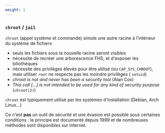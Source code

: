 ```yaml
---
weight: 1
---
```

### `chroot` / `jail`

`chroot` (appel système et commande) simule une autre racine à l’intérieur du
système de fichiers

- seuls les fichiers sous la nouvelle racine seront visibles
- nécessite de recréer une arborescence FHS, et d'exposer les biliothèques
- nécessite des privilèges élevés pour être utilisé (ou `CAP_SYS_CHROOT`), mais
    utiliser `root` ne respecte pas les moindre privilèges
    (<i class="fa fa-arrow-right"></i> `setuid`)
- *chroot is not and never has been a security tool* (Alan Cox)
- *This call [...] is not intended to be used for any kind of security purpose* (`chroot(2)`)

<aside class="notes">

`chroot` est typiquement utilisé par les systèmes d'installation (Debian, Arch Linux...)

Ce n'est **pas** un outil de sécurité et une évasion est possible sous certaines
conditions : le principe est documenté depuis 1999 et de nombreuses méthodes sont
disponibles sur Internet.

<aside>
